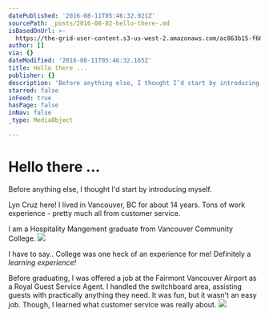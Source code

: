 ```yaml
---
datePublished: '2016-08-11T05:46:32.921Z'
sourcePath: _posts/2016-08-02-hello-there-.md
isBasedOnUrl: >-
  https://the-grid-user-content.s3-us-west-2.amazonaws.com/ac863b15-f66c-424f-9720-b39300793e08.png
author: []
via: {}
dateModified: '2016-08-11T05:46:32.165Z'
title: Hello there ...
publisher: {}
description: 'Before anything else, I thought I’d start by introducing myself.'
starred: false
inFeed: true
hasPage: false
inNav: false
_type: MediaObject

---
```

# Hello there ...

Before anything else, I thought I'd start by introducing myself.

Lyn Cruz here! I lived in Vancouver, BC for about 14 years. Tons of work experience - pretty much all from customer service.

I am a Hospitality Mangement graduate from Vancouver Community College.
![](https://the-grid-user-content.s3-us-west-2.amazonaws.com/ac863b15-f66c-424f-9720-b39300793e08.png)

I have to say.. College was one heck of an experience for me! Definitely a _learning experience!_

Before graduating, I was offered a job at the Fairmont Vancouver Airport as a Royal Guest Service Agent. I handled the switchboard area, assisting guests with practically anything they need. It was fun, but it wasn't an easy job. Though, I learned what customer service was really about.
![](https://the-grid-user-content.s3-us-west-2.amazonaws.com/0fb4b44f-9ffd-46de-84e8-05a135ebfb47.png)